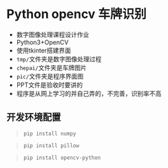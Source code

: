# Python opencv 车牌识别

+ 数字图像处理课程设计作业
+ Python3+OpenCV
+ 使用tkinter搭建界面
+ `tmp/`文件夹是数字图像处理过程
+ `chepai/`文件夹是车牌图片
+ `pic/`文件夹是程序界面图
+ PPT文件是验收时要讲的
+ 程序是从网上学习的并自己弄的，不完善，识别率不高

## 开发环境配置
> `pip install numpy`

> `pip install pillow`

> `pip install opencv-python`

